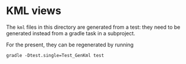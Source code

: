 # KML views #

The `kml` files in this directory are generated from a test:  they need to be generated instead from a gradle task in a subproject.

For the present, they can be regenerated by running

    gradle -Dtest.single=Test_GenKml test

